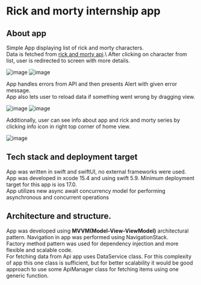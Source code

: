 # Rick and morty internship app
## About app
Simple App displaying list of rick and morty characters. \
Data is fetched from  [rick and morty api]([https://www.genome.gov/](https://rickandmortyapi.com/)).\
After clicking on character from list, user is redirected to screen with more details.

![image](https://github.com/Jbak12/R-MMoatable/assets/87420610/e1be6bc0-45f7-4be0-821b-77926875f44d)
![image](https://github.com/Jbak12/R-MMoatable/assets/87420610/7c948187-662a-4af4-bc47-1d299b03b4eb)

App handles errors from API and then presents Alert with given error message.\
App also lets user to reload data if something went wrong by dragging view.

![image](https://github.com/Jbak12/R-MMoatable/assets/87420610/f02b4ba5-f7fa-408c-a365-e84ad53f8ae1)
![image](https://github.com/Jbak12/R-MMoatable/assets/87420610/9abcbe47-7e17-4737-a78d-ff09868cf048)

Additionally, user can see info about app and rick and morty series by clicking info icon in right top corner of home view.

![image](https://github.com/Jbak12/R-MMoatable/assets/87420610/45b9f7f3-06ec-4c3b-bec3-5fb4fa047454)

## Tech stack and deployment target
App was written in swift and swiftUI, no external frameworks were used.\
App was developed in xcode 15.4 and using swift 5.9. Minimum deployment target for this app is ios 17.0.\
App utilizes new async await concurrency model for performing asynchronous and concurrent operations
## Architecture and structure.
App was developed using **MVVM(Model-View-ViewModel)** architectural pattern. Navigation in app was performed using NavigationStack. \
Factory method pattern was used for dependency injection and more flexible and scalable code. \
For fetching data from Api app uses DataService class. For this complexity of app this one class is sufficient, but for better scalability it would be good approach to use some ApiManager class for fetching items using one generic function. 
